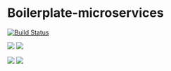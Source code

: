 # Boilerplate-microservices

[![Build Status](https://travis-ci.com/gattinenirohini66/Boilerplate-microservices.svg?branch=master)](https://travis-ci.com/gattinenirohini66/Boilerplate-microservices)


![](https://img.shields.io/snyk/vulnerabilities/github/gattinenirohini66/Boilerplate-microservices.svg?style=popout)
![](https://img.shields.io/github/issues/gattinenirohini66/Boilerplate-microservices.svg?style=popout)

![](https://img.shields.io/github/contributors/gattinenirohini66/Boilerplate-microservices.svg?style=popout)
![](https://img.shields.io/github/last-commit/gattinenirohini66/Boilerplate-microservices.svg?style=popout)
